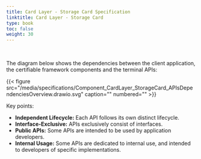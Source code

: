 ```yaml
---
title: Card Layer - Storage Card Specification
linktitle: Card Layer - Storage Card
type: book
toc: false
weight: 30
---
```


<br>

The diagram below shows the dependencies between the client application, the certifiable framework components and the 
terminal APIs:

{{< figure src="/media/specifications/Component_CardLayer_StorageCard_APIsDependenciesOverview.drawio.svg" caption="" numbered="" >}}

Key points:
* **Independent Lifecycle:** Each API follows its own distinct lifecycle.
* **Interface-Exclusive:** APIs exclusively consist of interfaces.
* **Public APIs:** Some APIs are intended to be used by application developers.
* **Internal Usage:** Some APIs are dedicated to internal use, and intended to developers of specific implementations.
